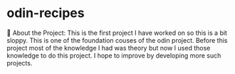 # odin-recipes
🌟 About the Project:
This is the first project I have worked on so this is a bit sloppy. This is one of the foundation couses of the odin project. Before this project most of the knowledge I had was theory but now I used those knowledge to do this project. I hope to improve by developing more such projects.
